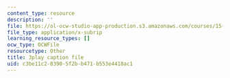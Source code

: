 ```yaml
---
content_type: resource
description: ''
file: https://ol-ocw-studio-app-production.s3.amazonaws.com/courses/15-390-new-enterprises-spring-2013/c3be11c283905f2bb471b553e4418ac1_oD7X3KvJAVk.vtt
file_type: application/x-subrip
learning_resource_types: []
ocw_type: OCWFile
resourcetype: Other
title: 3play caption file
uid: c3be11c2-8390-5f2b-b471-b553e4418ac1
---
```

